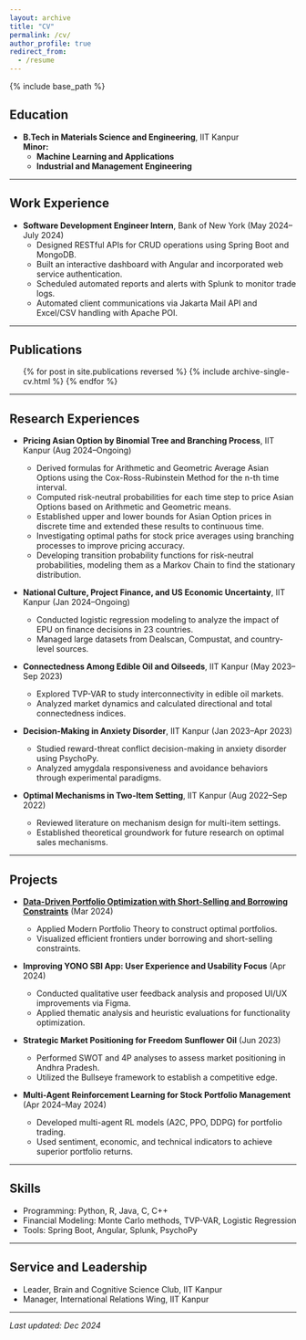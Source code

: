 ```yaml
---
layout: archive
title: "CV"
permalink: /cv/
author_profile: true
redirect_from:
  - /resume
---
```


{% include base_path %}

## Education
- **B.Tech in Materials Science and Engineering**, IIT Kanpur   
**Minor:** 
    - **Machine Learning and Applications**
    - **Industrial and Management Engineering** 

---

## Work Experience
- **Software Development Engineer Intern**, Bank of New York (May 2024–July 2024)  
  - Designed RESTful APIs for CRUD operations using Spring Boot and MongoDB.  
  - Built an interactive dashboard with Angular and incorporated web service authentication.  
  - Scheduled automated reports and alerts with Splunk to monitor trade logs.  
  - Automated client communications via Jakarta Mail API and Excel/CSV handling with Apache POI.  

--- 

## Publications

  <ul>{% for post in site.publications reversed %}
    {% include archive-single-cv.html %}
  {% endfor %}</ul>

---

## Research Experiences
- **Pricing Asian Option by Binomial Tree and Branching Process**, IIT Kanpur (Aug 2024–Ongoing)  
  - Derived formulas for Arithmetic and Geometric Average Asian Options using the Cox-Ross-Rubinstein Method for the n-th time interval.
  - Computed risk-neutral probabilities for each time step to price Asian Options based on Arithmetic and Geometric means.
  - Established upper and lower bounds for Asian Option prices in discrete time and extended these results to continuous time.
  - Investigating optimal paths for stock price averages using branching processes to improve pricing accuracy.
  - Developing transition probability functions for risk-neutral probabilities, modeling them as a Markov Chain to find the stationary distribution.

- **National Culture, Project Finance, and US Economic Uncertainty**, IIT Kanpur (Jan 2024–Ongoing)  
  - Conducted logistic regression modeling to analyze the impact of EPU on finance decisions in 23 countries.  
  - Managed large datasets from Dealscan, Compustat, and country-level sources.  

- **Connectedness Among Edible Oil and Oilseeds**, IIT Kanpur (May 2023–Sep 2023)  
  - Explored TVP-VAR to study interconnectivity in edible oil markets.  
  - Analyzed market dynamics and calculated directional and total connectedness indices.  

- **Decision-Making in Anxiety Disorder**, IIT Kanpur (Jan 2023–Apr 2023)  
  - Studied reward-threat conflict decision-making in anxiety disorder using PsychoPy.  
  - Analyzed amygdala responsiveness and avoidance behaviors through experimental paradigms.  

- **Optimal Mechanisms in Two-Item Setting**, IIT Kanpur (Aug 2022–Sep 2022)  
  - Reviewed literature on mechanism design for multi-item settings.  
  - Established theoretical groundwork for future research on optimal sales mechanisms.  

---

## Projects
- **[Data-Driven Portfolio Optimization with Short-Selling and Borrowing Constraints](https://github.com/plato-12/Portfolio-optimization)** (Mar 2024)  
  - Applied Modern Portfolio Theory to construct optimal portfolios.  
  - Visualized efficient frontiers under borrowing and short-selling constraints.  

- **Improving YONO SBI App: User Experience and Usability Focus** (Apr 2024)  
  - Conducted qualitative user feedback analysis and proposed UI/UX improvements via Figma.  
  - Applied thematic analysis and heuristic evaluations for functionality optimization.  

- **Strategic Market Positioning for Freedom Sunflower Oil** (Jun 2023)  
  - Performed SWOT and 4P analyses to assess market positioning in Andhra Pradesh.  
  - Utilized the Bullseye framework to establish a competitive edge.  

- **Multi-Agent Reinforcement Learning for Stock Portfolio Management** (Apr 2024–May 2024)  
  - Developed multi-agent RL models (A2C, PPO, DDPG) for portfolio trading.  
  - Used sentiment, economic, and technical indicators to achieve superior portfolio returns.  

---

## Skills
- Programming: Python, R, Java, C, C++
- Financial Modeling: Monte Carlo methods, TVP-VAR, Logistic Regression  
- Tools: Spring Boot, Angular, Splunk, PsychoPy  

---

## Service and Leadership
- Leader, Brain and Cognitive Science Club, IIT Kanpur  
- Manager, International Relations Wing, IIT Kanpur  
 

---

_Last updated: Dec 2024_  

  

